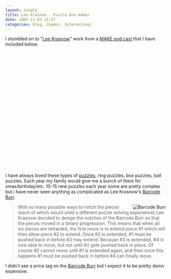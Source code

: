 ```yaml
---
layout: single
title: Lee Krasnow - Puzzle box maker
date: 2007-11-03 15:47
categories: blog, [Games, Interesting]
---
```

I stumbled on to "<a href="http://pwdbp.com/?action=5364.showPerson">Lee Krasnow</a>" work from a <a href="http://www.makezine.com/blog/archive/2006/05/make_podcast_lee_krasnow_makes.html">MAKE pod cast</a> that I have included below.

<p align='center'><object width="425" height="366"><param name="movie" value="http://www.youtube.com/v/OH9JhRalzoY&rel=0&border=0"></param><param name="wmode" value="transparent"></param><embed src="http://www.youtube.com/v/OH9JhRalzoY&rel=0&border=0" type="application/x-shockwave-flash" wmode="transparent" width="425" height="366"></embed></object></p>

I have always loved these types of <a href="http://en.wikipedia.org/wiki/Puzzle">puzzles</a>, ring puzzles, box puzzles, ball puzzles. Each year my family would give me a bunch of them for xmas/birthday/etc. 10-15 new puzzles each year some are pretty complex but i have never seen anything as complicated as Lee Krasnow's <a href="http://pwdbp.com/?action=5386.showDesign">Barcode Burr</a>.
<blockquote><a href="/public/uploads/2007/11/dsc04935.jpg" title="Barcode Burr"><img src="/public/uploads/2007/11/dsc04935.thumbnail.jpg" alt="Barcode Burr" align="right" /></a>With so many possible ways to notch the pieces (each of which would yield a different puzzle solving experience) Lee Krasnow decided to design the notches of the Barcode Burr so that the pieces moved in a binary progression. This means that when all six pieces are retracted, the first move is to extend piece #1 which will then allow piece #2 to extend. Once #2 is extended, #1 must be pushed back in before #3 may extend. Because #3 is extended, #4 is now able to move, but not until #2 gets pushed back in place. Of course #2 cannot move until #1 is extended again, and then once this happens #1 must be pushed back in before #4 can finally move.</blockquote>
I didn't see a price tag on the <a href="http://pwdbp.com/?action=5386.showDesign">Barcode Burr</a> but I expect it to be pretty damn expensive.
